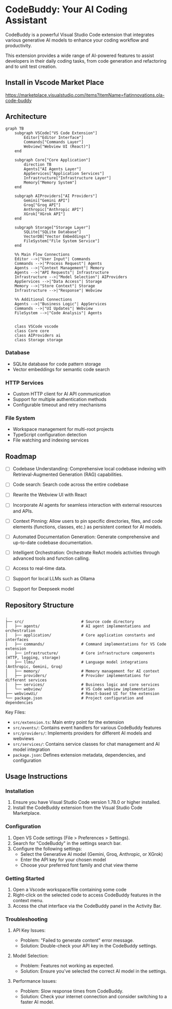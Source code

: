 # CodeBuddy: Your AI Coding Assistant

CodeBuddy is a powerful Visual Studio Code extension that integrates various generative AI models to enhance your coding workflow and productivity.

This extension provides a wide range of AI-powered features to assist developers in their daily coding tasks, from code generation and refactoring and to unit test creation.

## Install in Vscode Market Place
https://marketplace.visualstudio.com/items?itemName=fiatinnovations.ola-code-buddy


## Architecture

```mermaid
graph TB
    subgraph VSCode["VS Code Extension"]
        Editor["Editor Interface"]
        Commands["Commands Layer"]
        Webview["Webview UI (React)"]
    end

    subgraph Core["Core Application"]
        direction TB
        Agents["AI Agents Layer"]
        AppServices["Application Services"]
        Infrastructure["Infrastructure Layer"]
        Memory["Memory System"]
    end

    subgraph AIProviders["AI Providers"]
        Gemini["Gemini API"]
        Groq["Groq API"]
        Anthropic["Anthropic API"]
        XGrok["XGrok API"]
    end

    subgraph Storage["Storage Layer"]
        SQLite["SQLite Database"]
        VectorDB["Vector Embeddings"]
        FileSystem["File System Service"]
    end

    %% Main Flow Connections
    Editor -->|"User Input"| Commands
    Commands -->|"Process Request"| Agents
    Agents -->|"Context Management"| Memory
    Agents -->|"API Requests"| Infrastructure
    Infrastructure -->|"Model Selection"| AIProviders
    AppServices -->|"Data Access"| Storage
    Memory -->|"Store Context"| Storage
    Infrastructure -->|"Response"| Webview

    %% Additional Connections
    Agents -->|"Business Logic"| AppServices
    Commands -->|"UI Updates"| Webview
    FileSystem -->|"Code Analysis"| Agents
    

    class VSCode vscode
    class Core core
    class AIProviders ai
    class Storage storage
```
### Database
- SQLite database for code pattern storage
- Vector embeddings for semantic code search

### HTTP Services
- Custom HTTP client for AI API communication
- Support for multiple authentication methods
- Configurable timeout and retry mechanisms

### File System
- Workspace management for multi-root projects
- TypeScript configuration detection
- File watching and indexing services


## Roadmap
- [ ] Codebase Understanding: Comprehensive local codebase indexing with Retrieval-Augmented Generation (RAG) capabilities.
- [ ] Code search: Search code across the entire codebase
- [ ] Rewrite the Webview UI with React
- [ ] Incorporate AI agents for seamless interaction with external resources and APIs.
- [ ] Context Pinning: Allow users to pin specific directories, files, and code elements (functions, classes, etc.) as persistent context for AI models.
- [ ] Automated Documentation Generation: Generate comprehensive and up-to-date codebase documentation.
- [ ] Intelligent Orchestration: Orchestrate ReAct models activities through advanced tools and function calling.
- [ ] Access to real-time data.
- [ ] Support for local LLMs such as Ollama
- [ ] Support for Deepseek model


## Repository Structure
```
.
├── src/                         # Source code directory
│   ├── agents/                  # AI agent implementations and orchestration
│   ├── application/             # Core application constants and interfaces
│   ├── commands/                # Command implementations for VS Code extension
│   ├── infrastructure/          # Core infrastructure components (HTTP, logging, storage)
│   ├── llms/                    # Language model integrations (Anthropic, Gemini, Groq)
│   ├── memory/                  # Memory management for AI context
│   ├── providers/               # Provider implementations for different services
│   ├── services/                # Business logic and core services
│   └── webview/                 # VS Code webview implementation
├── webviewUi/                   # React-based UI for the extension
└── package.json                 # Project configuration and dependencies
```

Key Files:

- `src/extension.ts`: Main entry point for the extension
- `src/events/`: Contains event handlers for various CodeBuddy features
- `src/providers/`: Implements providers for different AI models and webviews
- `src/services/`: Contains service classes for chat management and AI model integration
- `package.json`: Defines extension metadata, dependencies, and configuration

## Usage Instructions

### Installation

1. Ensure you have Visual Studio Code version 1.78.0 or higher installed.
2. Install the CodeBuddy extension from the Visual Studio Code Marketplace.

### Configuration

1. Open VS Code settings (File > Preferences > Settings).
2. Search for "CodeBuddy" in the settings search bar.
3. Configure the following settings:
   - Select the Generative AI model (Gemini, Groq, Anthropic, or XGrok)
   - Enter the API key for your chosen model
   - Choose your preferred font family and chat view theme

### Getting Started

1. Open a Vscode workspace/file containing some code
2. Right-click on the selected code to access CodeBuddy features in the context menu.
3. Access the chat interface via the CodeBuddy panel in the Activity Bar.

### Troubleshooting

1. API Key Issues:

   - Problem: "Failed to generate content" error message.
   - Solution: Double-check your API key in the CodeBuddy settings.

2. Model Selection:

   - Problem: Features not working as expected.
   - Solution: Ensure you've selected the correct AI model in the settings.

3. Performance Issues:
   - Problem: Slow response times from CodeBuddy.
   - Solution: Check your internet connection and consider switching to a faster AI model.

